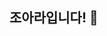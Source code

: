 ## 조아라입니다! 👋

<!--
**whdkfk/whdkfk** is a ✨ _special_ ✨ repository because its `README.md` (this file) appears on your GitHub profile.


<a href="https://www.gitanimals.org/en_US?utm_medium=image&utm_source=whdkfk&utm_content=line">
  <img
    src="https://render.gitanimals.org/lines/whdkfk"
    width="600"
    height="120"
  />
</a>
  
-->
